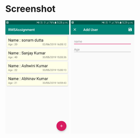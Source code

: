 <h1>Screenshot</h1>
<img src="../Images/show-userList.png" width="200">
<img src="../Images/Create-user.png" width="200">

